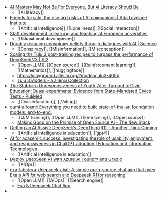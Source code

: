 - [AI Mastery May Not Be For Everyone, But AI Literacy Should Be](https://dspace.mit.edu/handle/1721.1/158079)
	- [[AI literacy]]
- [Friends for sale: the rise and risks of AI companions | Ada Lovelace Institute](https://www.adalovelaceinstitute.org/blog/ai-companions/)
	- [[Artificial intelligence]], [[Loneliness]], [[Social interaction]]
- [Staff development in learning and teaching at European universities](https://www.eua.eu/publications/reports/staff-development-in-learning-and-teaching-at-european-universities.html)
	- [[Educational development]]
- [Durably reducing conspiracy beliefs through dialogues with AI | Science](https://www.science.org/doi/10.1126/science.adq1814)
	- [[Conspiracy]], [[Misinformation]], [[Misconception]]
- [Scaling the Tülu 3 post-training recipes to surpass the performance of DeepSeek V3 | Ai2](https://allenai.org/blog/tulu-3-405B)
	- [[Open LLM]], [[Open source]], [[Reinforcement learning]], [[Mathematics]], [[huggingface]]
	- https://playground.allenai.org/?model=tulu3-405b
	- [Tulu 3 Models - a allenai Collection](https://huggingface.co/collections/allenai/tulu-3-models-673b8e0dc3512e30e7dc54f5)
- [The Stubborn Unresponsiveness of Youth Voter Turnout to Civic Education: Quasi-experimental Evidence from State-Mandated Civics Tests - PubMed](https://pubmed.ncbi.nlm.nih.gov/39697413/)
	- [[Civic education]], [[Voting]]
- [oumi-ai/oumi: Everything you need to build state-of-the-art foundation models, end-to-end.](https://github.com/oumi-ai/oumi)
	- [[LLM training]], [[Open LLM]], [[Fine tuning]], [[Open source]]
	- [Making Good on the Promise of Open Source AI - The New Stack](https://thenewstack.io/making-good-on-the-promise-of-open-source-ai/)
- [Getting an AI Assist: DeepSeek’s DeepThink(R1) – Another Think Coming](https://mglink.org/2025/01/30/getting-an-ai-assist/)
	- [[Artificial intelligence in education]], [[gpt4]]
- [AI for academic success: investigating the role of usability, enjoyment, and responsiveness in ChatGPT adoption | Education and Information Technologies](https://link.springer.com/article/10.1007/s10639-025-13398-8)
	- [[Artificial intelligence in education]]
- [Deploy DeepSeek R1 with Azure AI Foundry and Gradio](https://nicholasdbrady.github.io/cookbook/blog/create-a-thinking-llm-chat-interface-with-azure-ai-foundry-deepseek-and-gradio/)
	- [[AIOps]]
- [exa-labs/exa-deepseek-chat: A simple open-source chat app that uses Exa's API for web search and Deepseek R1 for reasoning](https://github.com/exa-labs/exa-deepseek-chat)
	- [[Open LLM]], [[AIOps]], [[Search engine]]
	- [Exa & Deepseek Chat App](https://demo.exa.ai/deepseekchat)
-